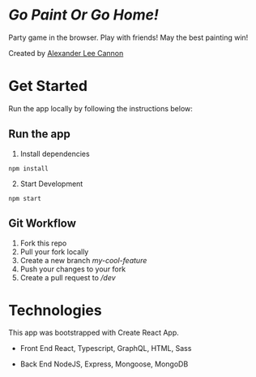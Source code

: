 # _Go Paint Or Go Home!_
Party game in the browser. Play with friends! May the best painting win!

Created by [Alexander Lee Cannon](https://alex-cannon.github.io/portfolio)

# Get Started
Run the app locally by following the instructions below:

## Run the app
1. Install dependencies
```
npm install
```

2. Start Development
```
npm start
```

## Git Workflow
1. Fork this repo
2. Pull your fork locally
3. Create a new branch _my-cool-feature_
4. Push your changes to your fork
5. Create a pull request to _/dev_

# Technologies
This app was bootstrapped with Create React App.

* Front End
React, Typescript, GraphQL, HTML, Sass

* Back End
NodeJS, Express, Mongoose, MongoDB
